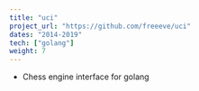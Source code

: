 ```yaml
---
title: "uci"
project_url: "https://github.com/freeeve/uci"
dates: "2014-2019"
tech: ["golang"]
weight: 7
---
```

* Chess engine interface for golang